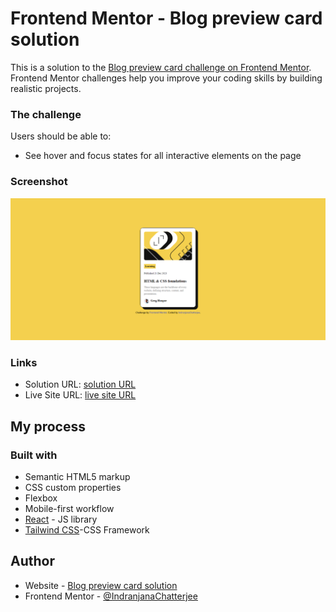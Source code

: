 # Frontend Mentor - Blog preview card solution

This is a solution to the [Blog preview card challenge on Frontend Mentor](https://www.frontendmentor.io/challenges/blog-preview-card-ckPaj01IcS). Frontend Mentor challenges help you improve your coding skills by building realistic projects. 



### The challenge

Users should be able to:

- See hover and focus states for all interactive elements on the page

### Screenshot

![](./blog/src/assets/images/screenshot.png)





### Links

- Solution URL: [solution URL](https://github.com/IndranjanaChatterjee/Blog_preview_card)
- Live Site URL: [live site URL](https://blog-preview-card-pi.vercel.app/)

## My process

### Built with

- Semantic HTML5 markup
- CSS custom properties
- Flexbox
- Mobile-first workflow
- [React](https://reactjs.org/) - JS library
- [Tailwind CSS](https://tailwindcss.com/)-CSS Framework





## Author

- Website - [Blog preview card solution](https://github.com/IndranjanaChatterjee/Blog_preview_card)
- Frontend Mentor - [@IndranjanaChatterjee](https://www.frontendmentor.io/profile/IndranjanaChatterjee)


